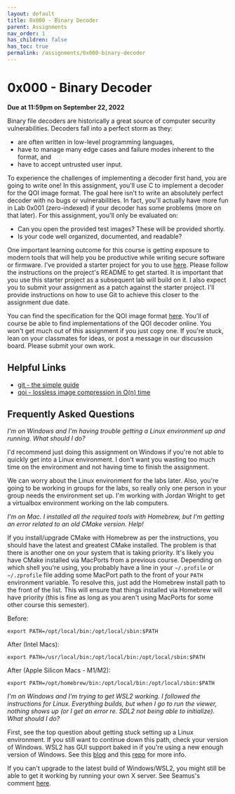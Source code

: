 ```yaml
---
layout: default
title: 0x000 - Binary Decoder
parent: Assignments
nav_order: 1
has_children: false
has_toc: true
permalink: /assignments/0x000-binary-decoder
---
```


# 0x000 - Binary Decoder

**Due at 11:59pm on September 22, 2022**

Binary file decoders are historically a great source of computer security vulnerabilities.
Decoders fall into a perfect storm as they:
* are often written in low-level programming languages,
* have to manage many edge cases and failure modes inherent to the format, and
* have to accept untrusted user input.

To experience the challenges of implementing a decoder first hand, you are going to write one!
In this assignment, you'll use C to implement a decoder for the QOI image format.
The goal here isn't to write an absolutely perfect decoder with no bugs or vulnerabilities.
In fact, you'll actually have more fun in Lab 0x001 (zero-indexed) if your decoder has some problems (more on that later).
For this assignment, you'll only be evaluated on:
* Can you open the provided test images? These will be provided shortly.
* Is your code well organized, documented, and readable?

One important learning outcome for this course is getting exposure to modern tools that will help you be productive while writing secure software or firmware.
I've provided a starter project for you to use [here](https://github.com/eced4406/qoi-starter-project).
Please follow the instructions on the project's README to get started.
It is important that you use this starter project as a subsequent lab will build on it.
I also expect you to submit your assignment as a patch against the starter project.
I'll provide instructions on how to use Git to achieve this closer to the assignment due date.

You can find the specification for the QOI image format [here](https://qoiformat.org/qoi-specification.pdf).
You'll of course be able to find implementations of the QOI decoder online.
You won't get much out of this assignment if you just copy one.
If you're stuck, lean on your classmates for ideas, or post a message in our discussion board.
Please submit your own work.

## Helpful Links

* [git - the simple guide](https://rogerdudler.github.io/git-guide/)
* [qoi - lossless image compression in O(n) time](https://phoboslab.org/log/2021/11/qoi-fast-lossless-image-compression)

## Frequently Asked Questions

*I'm on Windows and I'm having trouble getting a Linux environment up and running. What should I do?*

I'd recommend just doing this assignment on Windows if you're not able to quickly get into a Linux environment.
I don't want you wasting too much time on the environment and not having time to finish the assignment.

We can worry about the Linux environment for the labs later.
Also, you're going to be working in groups for the labs, so really only one person in your group needs the environment set up.
I'm working with Jordan Wright to get a virtualbox environment working on the lab computers.

*I'm on Mac. I installed all the required tools with Homebrew, but I'm getting an error related to an old CMake version. Help!*

If you install/upgrade CMake with Homebrew as per the instructions, you should have the latest and greatest CMake installed.
The problem is that there is another one on your system that is taking priority.
It's likely you have CMake installed via MacPorts from a previous course.
Depending on which shell you're using, you probably have a line in your `~/.profile` or `~/.zprofile` file adding some MacPort path to the front of your `PATH` environment variable.
To resolve this, just add the Homebrew install path to the front of the list.
This will ensure that things installed via Homebrew will have priority (this is fine as long as you aren't using MacPorts for some other course this semester).

Before:
```
export PATH=/opt/local/bin:/opt/local/sbin:$PATH
```

After (Intel Macs):
```
export PATH=/usr/local/bin:/opt/local/bin:/opt/local/sbin:$PATH
```

After (Apple Silicon Macs - M1/M2):
```
export PATH=/opt/homebrew/bin:/opt/local/bin:/opt/local/sbin:$PATH
```

*I'm on Windows and I'm trying to get WSL2 working. I followed the instructions for Linux. Everything builds, but when I go to run the viewer, nothing shows up (or I get an error re. SDL2 not being able to initialize). What should I do?*

First, see the top question about getting stuck setting up a Linux environment.
If you still want to continue down this path, check your version of Windows.
WSL2 has GUI support baked in if you're using a new enough version of Windows.
See this [blog](https://docs.microsoft.com/en-us/windows/wsl/tutorials/gui-apps) and this [repo](https://github.com/microsoft/wslg#welcome-to-wslg) for more info.

If you can't upgrade to the latest build of Windows/WSL2, you might still be able to get it working by running your own X server.
See Seamus's comment [here](https://teams.microsoft.com/l/message/19:03a0c5adf1f54a999863929653d403ad@thread.tacv2/1662602214031?tenantId=60b81999-0b7f-412d-92a3-e17d8ae9e3e0&groupId=4e08a2f1-1d09-4402-ba36-20b67bd3bdfb&parentMessageId=1662572367248&teamName=ECED%204406%20-%20Computer%20Security&channelName=Assignment%20Help&createdTime=1662602214031&allowXTenantAccess=false).
